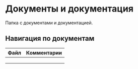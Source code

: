 # Документы и документация

Папка с документами и документацией.

## Навигация по документам
| Файл | Комментарии |
|------|-------------|
|      |             |
|      |             |
|      |             |
